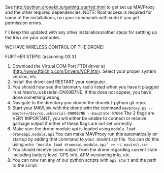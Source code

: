 See http://python.dronekit.io/getting_started.html to get set up MAVProxy and the other required dependencies. NOTE: Root access is required for some of the installations, run your commands with sudo if you get permission errors.

I'll keep this updated with any other installations/other steps for settting up the Iris+ on your computer.

WE HAVE WIRELESS CONTROL OF THE DRONE!

FURTHER STEPS: (assuming OS X)
1. Download the Virtual COM Port FTDI driver at (http://www.ftdichip.com/Drivers/VCP.htm). Select your proper system version, etc.
2. Install the driver and RESTART your computer.
3. You should now see the telemetry radio listed when you have it plugged in at /dev/cu.usbserial-DN00B7NE. If this does not appear, you have done something wrong.
4. Navigate to the directory you cloned the dronekit-python git repo.
5. Start your MAVLink with the drone with the command `mavproxy.py --master=/dev/cu.usbserial-DN00B7NE --baudrate 57600` The 2 flags are VERY IMPORTANT, you will either be unable to connect or receive garbage output if either of these flags are not set correctly.
6. Make sure the drone module api is loaded using `module load droneapi.module.api` You can make MAVProxy run this automatically on startup by adding that command to your .mavint.scr file. You can do this using `echo "module load droneapi.module.api" >> ~/.mavinit.scr`
7. You should receive some output from the drone regarding current state including battery level, GPS info, APM versioning info, etc.
8. You can now run any of our python scripts with `api start` and the path to the script.